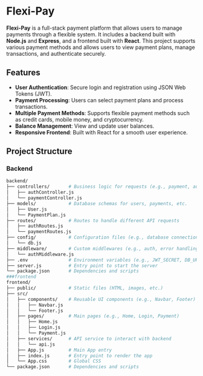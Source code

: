 # Flexi-Pay

**Flexi-Pay** is a full-stack payment platform that allows users to manage payments through a flexible system. It includes a backend built with **Node.js** and **Express**, and a frontend built with **React**. This project supports various payment methods and allows users to view payment plans, manage transactions, and authenticate securely.

## Features

- **User Authentication**: Secure login and registration using JSON Web Tokens (JWT).
- **Payment Processing**: Users can select payment plans and process transactions.
- **Multiple Payment Methods**: Supports flexible payment methods such as credit cards, mobile money, and cryptocurrency.
- **Balance Management**: View and update user balances.
- **Responsive Frontend**: Built with React for a smooth user experience.

## Project Structure

### Backend

```bash
backend/
├── controllers/       # Business logic for requests (e.g., payment, auth)
│   ├── authController.js
│   └── paymentController.js
├── models/            # Database schemas for users, payments, etc.
│   ├── User.js
│   └── PaymentPlan.js
├── routes/            # Routes to handle different API requests
│   ├── authRoutes.js
│   └── paymentRoutes.js
├── config/            # Configuration files (e.g., database connection)
│   └── db.js
├── middleware/        # Custom middlewares (e.g., auth, error handling)
│   └── authMiddleware.js
├── .env               # Environment variables (e.g., JWT_SECRET, DB_URI)
├── server.js          # Entry point to start the server
└── package.json       # Dependencies and scripts
###frontend
frontend/
├── public/            # Static files (HTML, images, etc.)
├── src/
│   ├── components/    # Reusable UI components (e.g., Navbar, Footer)
│   │   ├── Navbar.js
│   │   └── Footer.js
│   ├── pages/         # Main pages (e.g., Home, Login, Payment)
│   │   ├── Home.js
│   │   ├── Login.js
│   │   └── Payment.js
│   ├── services/      # API service to interact with backend
│   │   └── api.js
│   ├── App.js         # Main App entry
│   ├── index.js       # Entry point to render the app
│   └── App.css        # Global CSS
└── package.json       # Dependencies and scripts
